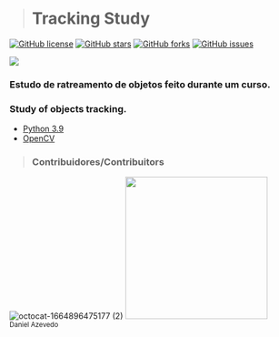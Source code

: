> <h1>Tracking Study</h1>
[![GitHub license](https://img.shields.io/github/license/DanAzevedo/tracking-opencv?style=for-the-badge)](https://github.com/DanAzevedo/tracking-opencv/blob/main/LICENSE)
[![GitHub stars](https://img.shields.io/github/stars/DanAzevedo/tracking-opencv?style=for-the-badge)](https://github.com/DanAzevedo/tracking-opencv/stargazers)
[![GitHub forks](https://img.shields.io/github/forks/DanAzevedo/tracking-opencv?style=for-the-badge)](https://github.com/DanAzevedo/tracking-opencv/network)
[![GitHub issues](https://img.shields.io/github/issues/DanAzevedo/tracking-opencv?style=for-the-badge)](https://github.com/DanAzevedo/tracking-opencv/issues)

<p>
<img src="http://img.shields.io/static/v1?label=STATUS&message=%20FINISH&color=GREEN&style=for-the-badge"/>
</p>

<h3>Estudo de ratreamento de objetos feito durante um curso.</h3>
<h3>Study of objects tracking.</h3>

- [Python 3.9](https://www.python.org/)
- [OpenCV](https://opencv.org/)

> <h3>Contribuidores/Contribuitors</h3>

![octocat-1664896475177 (2)](https://user-images.githubusercontent.com/60473748/193859722-6fef2b23-a921-4c41-a600-487de23176b8.png)
<img src="https://avatars.githubusercontent.com/u/60473748?s=400&u=dde6f4919a91bc1d5c33737be4259f845a0ee553&v=4" width=250><br><sub>Daniel Azevedo</sub>

 
